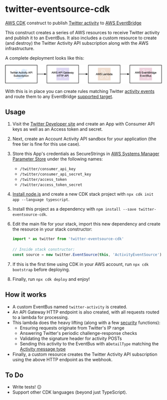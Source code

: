 # twitter-eventsource-cdk
[AWS CDK](https://aws.amazon.com/cdk/) construct to publish [Twitter activity](https://developer.twitter.com/en/docs/accounts-and-users/subscribe-account-activity/overview) to [AWS EventBridge](https://aws.amazon.com/eventbridge/)

This construct creates a series of AWS resources to receive Twitter activity and publish it to an EventBus.  It also includes a custom resource to create (and destroy) the Twitter Activity API subscription along with the AWS infrastructure.

A complete deployment looks like this:

![Application Flow](flow.png)

With this is in place you can create rules matching Twitter [activity events](https://developer.twitter.com/en/docs/accounts-and-users/subscribe-account-activity/guides/account-activity-data-objects) and route them to any EventBridge [supported target](https://docs.aws.amazon.com/eventbridge/latest/userguide/what-is-amazon-eventbridge.html).

## Usage

1.  Visit the [Twitter Developer site](https://developer.twitter.com) and create an App with Consumer API keys as well as an Access token and secret.

1.  Next, create an Account Activity API sandbox for your application (the free tier is fine for this use case).

1.  Store this App's credentials as SecureStrings in [AWS Systems Manager Parameter Store](https://docs.aws.amazon.com/systems-manager/latest/userguide/systems-manager-parameter-store.html) under the following names:

    * `/twitter/consumer_api_key` 
    * `/twitter/consumer_api_secret_key`
    * `/twitter/access_token` 
    * `/twitter/access_token_secret`

1.  [Install node.js](https://nodejs.org/en/download/) and create a new CDK stack project with `npx cdk init app --language typescript`.

1.  Install this project as a dependency with `npm install --save twitter-eventsource-cdk`.

1.  Edit the main file for your stack, import this new dependency and create the resource in your stack constructor:

    ```typescript
    import * as twitter from 'twitter-eventsource-cdk'
    
    // Inside stack constructor:
    const source = new twitter.EventSource(this, 'ActivityEventSource')
    ```

1.  If this is the first time using CDK in your AWS account, run `npx cdk bootstrap` before deploying.

1.  Finally, run `npx cdk deploy` and enjoy!

## How it works

* A custom EventBus named `twitter-activity` is created.
* An API Gateway HTTP endpoint is also created, with all requests routed to a lambda for processing.
* This lambda does the heavy lifting (along with a few [security](https://developer.twitter.com/en/docs/accounts-and-users/subscribe-account-activity/guides/securing-webhooks) functions):
    * Ensuring requests originate from Twitter's IP range
    * Answering Twitter's periodic challenge-response checks
    * Validating the signature header for activity POSTs
    * Sending this activity to the EventBus with a`DetailType` matching the [Activity message type](https://developer.twitter.com/en/docs/accounts-and-users/subscribe-account-activity/guides/account-activity-data-objects)
* Finally, a custom resource creates the Twitter Activity API subscription using the above HTTP endpoint as the webhook.

## To Do

* Write tests! :neutral_face:
* Support other CDK languages (beyond just TypeScript).